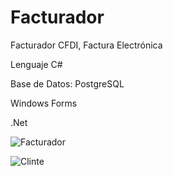 # Facturador
Facturador CFDI, Factura Electrónica

Lenguaje C#

Base de Datos: PostgreSQL

Windows Forms

.Net

![Facturador](https://user-images.githubusercontent.com/1266189/132760664-476af0a6-b879-4bbc-9131-f7efb61b452d.png)



![Clinte](https://user-images.githubusercontent.com/1266189/133269326-e48707f7-6ec4-4215-9617-484006923ee5.png)
